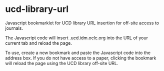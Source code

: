 # ucd-library-url
Javascript bookmarklet for UCD library URL insertion for off-site access to journals.

The Javascript code will insert .ucd.idm.oclc.org into the URL of your current tab and reload the page.

To use, create a new bookmark and paste the Javascript code into the address box. If you do not have access to a paper, clicking the bookmark will reload the page using the UCD library off-site URL.
